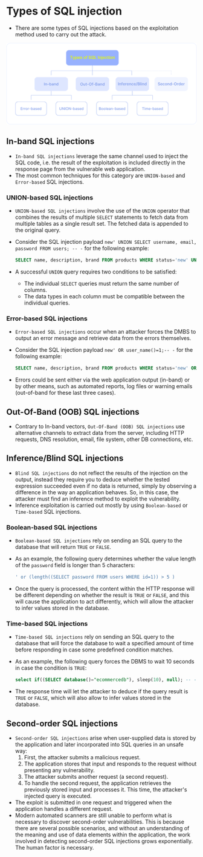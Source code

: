 # Types of SQL injection

* There are some types of SQL injections based on the exploitation method used to carry out the attack.

![Types of SQL Injection][1]

## In-band SQL injections

* `In-band SQL injections` leverage the same channel used to inject the SQL code, i.e. the result of the exploitation is included directly in the response page from the vulnerable web application.
* The most common techniques for this category are `UNION-based` and `Error-based` SQL injections.

### UNION-based SQL injections

* `UNION-based SQL injections` involve the use of the `UNION` operator that combines the results of multiple `SELECT` statements to fetch data from multiple tables as a single result set. The fetched data is appended to the original query.
* Consider the SQL injection payload `new' UNION SELECT username, email, password FROM users; -- -` for the following example:

  ```sql
  SELECT name, description, brand FROM products WHERE status='new' UNION SELECT username, email, password FROM users; -- -' AND taxable = true;
  ```

* A successful `UNION` query requires two conditions to be satisfied:
  * The individual `SELECT` queries must return the same number of columns.
  * The data types in each column must be compatible between the individual queries.

### Error-based SQL injections

* `Error-based SQL injections` occur when an attacker forces the DMBS to output an error message and retrieve data from the errors themselves.
* Consider the SQL injection payload `new' OR user_name()=1;-- -` for the following example:

  ```sql
  SELECT name, description, brand FROM products WHERE status='new' OR user_name()=1; -- - AND taxable = true;
  ```

* Errors could be sent either via the web application output (in-band) or by other means, such as automated reports, log files or warning emails (out-of-band for these last three cases).

## Out-Of-Band (OOB) SQL injections

* Contrary to In-band vectors, `Out-Of-Band (OOB) SQL injections` use alternative channels to extract data from the server, including HTTP requests, DNS resolution, email, file system, other DB connections, etc.

## Inference/Blind SQL injections

* `Blind SQL injections` do not reflect the results of the injection on the output, instead they require you to deduce whether the tested expression succeeded even if no data is returned, simply by observing a difference in the way an application behaves. So, in this case, the attacker must find an inference method to exploit the vulnerability.
* Inference exploitation is carried out mostly by using `Boolean-based` or `Time-based` SQL injections.

### Boolean-based SQL injections

* `Boolean-based SQL injections` rely on sending an SQL query to the database that will return `TRUE` or `FALSE`.
* As an example, the following query determines whether the value length of the `password` field is longer than 5 characters:

  ```sql
  ' or (length((SELECT password FROM users WHERE id=1)) > 5 )
  ```

* Once the query is processed, the content within the HTTP response will be different depending on whether the result is `TRUE` or `FALSE`, and this will cause the application to act differently, which will allow the attacker to infer values stored in the database.

### Time-based SQL injections

* `Time-based SQL injections` rely on sending an SQL query to the database that will force the database to wait a specified amount of time before responding in case some predefined condition matches.
* As an example, the following query forces the DBMS to wait 10 seconds in case the condition is `TRUE`:

  ```sql
  select if((SELECT database()="ecommercedb"), sleep(10), null); -- -
  ```

* The response time will let the attacker to deduce if the query result is `TRUE` or `FALSE`, which will also allow to infer values stored in the database.

## Second-order SQL injections

* `Second-order SQL injections` arise when user-supplied data is stored by the application and later incorporated into SQL queries in an unsafe way:
  1. First, the attacker submits a malicious request.
  1. The application stores that input and responds to the request without presenting any vulnerability.
  1. The attacker submits another request (a second request).
  1. To handle the second request, the application retrieves the previously stored input and processes it. This time, the attacker's injected query is executed.
* The exploit is submitted in one request and triggered when the application handles a different request.
* Modern automated scanners are still unable to perform what is necessary to discover second-order vulnerabilities. This is because there are several possible scenarios, and without an understanding of the meaning and use of data elements within the application, the work involved in detecting second-order SQL injections grows exponentially. The human factor is necessary.

[1]: /static/images/types-of-sql-injection.png
